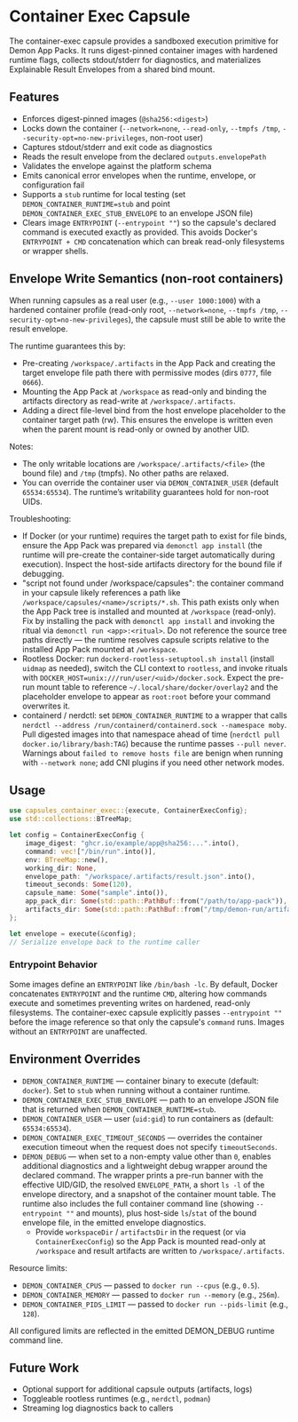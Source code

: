 # Container Exec Capsule

The container-exec capsule provides a sandboxed execution primitive for Demon
App Packs. It runs digest-pinned container images with hardened runtime flags,
collects stdout/stderr for diagnostics, and materializes Explainable Result
Envelopes from a shared bind mount.

## Features

- Enforces digest-pinned images (`@sha256:<digest>`)
- Locks down the container (`--network=none`, `--read-only`, `--tmpfs /tmp`,
  `--security-opt=no-new-privileges`, non-root user)
- Captures stdout/stderr and exit code as diagnostics
- Reads the result envelope from the declared `outputs.envelopePath`
- Validates the envelope against the platform schema
- Emits canonical error envelopes when the runtime, envelope, or configuration
  fail
- Supports a `stub` runtime for local testing (set `DEMON_CONTAINER_RUNTIME=stub`
  and point `DEMON_CONTAINER_EXEC_STUB_ENVELOPE` to an envelope JSON file)
 - Clears image `ENTRYPOINT` (`--entrypoint ""`) so the capsule's declared
   command is executed exactly as provided. This avoids Docker's
   `ENTRYPOINT + CMD` concatenation which can break read-only filesystems or
   wrapper shells.

## Envelope Write Semantics (non-root containers)

When running capsules as a real user (e.g., `--user 1000:1000`) with a hardened
container profile (read-only root, `--network=none`, `--tmpfs /tmp`,
`--security-opt=no-new-privileges`), the capsule must still be able to write the
result envelope.

The runtime guarantees this by:

- Pre-creating `/workspace/.artifacts` in the App Pack and creating the target
  envelope file path there with permissive modes (dirs `0777`, file `0666`).
- Mounting the App Pack at `/workspace` as read-only and binding the artifacts
  directory as read-write at `/workspace/.artifacts`.
- Adding a direct file-level bind from the host envelope placeholder to the
  container target path (rw). This ensures the envelope is written even when the
  parent mount is read-only or owned by another UID.

Notes:

- The only writable locations are `/workspace/.artifacts/<file>` (the bound
  file) and `/tmp` (tmpfs). No other paths are relaxed.
- You can override the container user via `DEMON_CONTAINER_USER` (default
  `65534:65534`). The runtime’s writability guarantees hold for non-root UIDs.

Troubleshooting:

- If Docker (or your runtime) requires the target path to exist for file binds,
  ensure the App Pack was prepared via `demonctl app install` (the runtime will
  pre-create the container-side target automatically during execution).
  Inspect the host-side artifacts directory for the bound file if debugging.
- "script not found under /workspace/capsules": the container command in your
  capsule likely references a path like `/workspace/capsules/<name>/scripts/*.sh`.
  This path exists only when the App Pack tree is installed and mounted at
  `/workspace` (read-only). Fix by installing the pack with `demonctl app install`
  and invoking the ritual via `demonctl run <app>:<ritual>`. Do not reference the
  source tree paths directly — the runtime resolves capsule scripts relative to
  the installed App Pack mounted at `/workspace`.
- Rootless Docker: run `dockerd-rootless-setuptool.sh install` (install
  `uidmap` as needed), switch the CLI context to `rootless`, and invoke rituals
  with `DOCKER_HOST=unix:///run/user/<uid>/docker.sock`. Expect the pre-run
  mount table to reference `~/.local/share/docker/overlay2` and the placeholder
  envelope to appear as `root:root` before your command overwrites it.
- containerd / nerdctl: set `DEMON_CONTAINER_RUNTIME` to a wrapper that calls
  `nerdctl --address /run/containerd/containerd.sock --namespace moby`. Pull
  digested images into that namespace ahead of time (`nerdctl pull
  docker.io/library/bash:TAG`) because the runtime passes `--pull never`.
  Warnings about `failed to remove hosts file` are benign when running with
  `--network none`; add CNI plugins if you need other network modes.

## Usage

```rust
use capsules_container_exec::{execute, ContainerExecConfig};
use std::collections::BTreeMap;

let config = ContainerExecConfig {
    image_digest: "ghcr.io/example/app@sha256:...".into(),
    command: vec!["/bin/run".into()],
    env: BTreeMap::new(),
    working_dir: None,
    envelope_path: "/workspace/.artifacts/result.json".into(),
    timeout_seconds: Some(120),
    capsule_name: Some("sample".into()),
    app_pack_dir: Some(std::path::PathBuf::from("/path/to/app-pack")),
    artifacts_dir: Some(std::path::PathBuf::from("/tmp/demon-run/artifacts")),
};

let envelope = execute(&config);
// Serialize envelope back to the runtime caller
```

### Entrypoint Behavior

Some images define an `ENTRYPOINT` like `/bin/bash -lc`. By default, Docker
concatenates `ENTRYPOINT` and the runtime `CMD`, altering how commands execute
and sometimes preventing writes on hardened, read-only filesystems. The
container-exec capsule explicitly passes `--entrypoint ""` before the image
reference so that only the capsule's `command` runs. Images without an
`ENTRYPOINT` are unaffected.

## Environment Overrides

- `DEMON_CONTAINER_RUNTIME` — container binary to execute (default: `docker`).
  Set to `stub` when running without a container runtime.
- `DEMON_CONTAINER_EXEC_STUB_ENVELOPE` — path to an envelope JSON file that is
  returned when `DEMON_CONTAINER_RUNTIME=stub`.
- `DEMON_CONTAINER_USER` — user (`uid:gid`) to run containers as (default:
  `65534:65534`).
- `DEMON_CONTAINER_EXEC_TIMEOUT_SECONDS` — overrides the container execution
  timeout when the request does not specify `timeoutSeconds`.
- `DEMON_DEBUG` — when set to a non-empty value other than `0`, enables
  additional diagnostics and a lightweight debug wrapper around the declared
  command. The wrapper prints a pre-run banner with the effective UID/GID,
  the resolved `ENVELOPE_PATH`, a short `ls -l` of the envelope directory, and
  a snapshot of the container mount table. The runtime also includes the full
  container command line (showing `--entrypoint ""` and mounts), plus host-side
  `ls`/`stat` of the bound envelope file, in the emitted envelope diagnostics.
  - Provide `workspaceDir` / `artifactsDir` in the request (or via
  `ContainerExecConfig`) so the App Pack is mounted read-only at `/workspace`
  and result artifacts are written to `/workspace/.artifacts`.

Resource limits:

- `DEMON_CONTAINER_CPUS` — passed to `docker run --cpus` (e.g., `0.5`).
- `DEMON_CONTAINER_MEMORY` — passed to `docker run --memory` (e.g., `256m`).
- `DEMON_CONTAINER_PIDS_LIMIT` — passed to `docker run --pids-limit` (e.g., `128`).

All configured limits are reflected in the emitted DEMON_DEBUG runtime command line.

## Future Work

- Optional support for additional capsule outputs (artifacts, logs)
- Toggleable rootless runtimes (e.g., `nerdctl`, `podman`)
- Streaming log diagnostics back to callers
